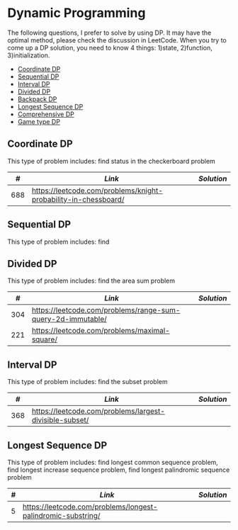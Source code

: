 # Dynamic Programming

The following questions, I prefer to solve by using DP. It may have the optimal method, please check the discussion in LeetCode. When you try to come up a DP solution, you need to know 4 things: 1)state, 2)function, 3)initialization.

* [Coordinate DP](##Coordinate-DP) 
* [Sequential DP](##Sequential-DP)
* [Interval DP](##Interval-DP)
* [Divided DP](##Divided-DP)
* [Backpack DP](##Backpack-DP)
* [Longest Sequence DP](##Longest-Sequence-DP)
* [Comprehensive DP](##Comprehensive-DP)
* [Game type DP](##Game-type-DP)


## Coordinate DP

This type of problem includes: find status in the checkerboard problem

| *#* | *Link* | *Solution* |
| ---- | --------------------------------- | --------------------------------- |
| 688 | https://leetcode.com/problems/knight-probability-in-chessboard/

## Sequential DP

This type of problem includes: find 

## Divided DP

This type of problem includes: find the area sum problem

| *#* | *Link* | *Solution* |
| ---- | --------------------------------- | --------------------------------- |
| 304 | https://leetcode.com/problems/range-sum-query-2d-immutable/ |
| 221 | https://leetcode.com/problems/maximal-square/ |

## Interval DP

This type of problem includes: find the subset problem

| *#* | *Link* | *Solution* |
| ---- | --------------------------------- | --------------------------------- |
| 368 | https://leetcode.com/problems/largest-divisible-subset/ |

## Longest Sequence DP

This type of problem includes: find longest common sequence problem, find longest increase sequence problem, find longest palindromic sequence problem

| *#* | *Link* | *Solution* |
| ---- | --------------------------------- | --------------------------------- |
| 5 | https://leetcode.com/problems/longest-palindromic-substring/ | |